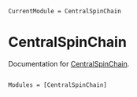 ```@meta
CurrentModule = CentralSpinChain
```

# CentralSpinChain

Documentation for [CentralSpinChain](https://github.com/lovemy569/CentralSpinChain.jl).

```@index
```

```@autodocs
Modules = [CentralSpinChain]
```
